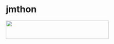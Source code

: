 # jmthon

<p align="left"><a href="https://heroku.com/deploy?template=https://github.com/masdfdfff/musi"> <img src="https://img.shields.io/badge/Deploy%20To%20Heroku-purple?style=for-the-badge&logo=heroku" width="320" height="58.45"/></a></p>
